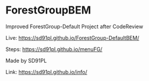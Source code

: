 # ForestGroupBEM
Improved ForestGroup-Default Project after CodeReview


Live: https://sd91pl.github.io/ForestGroup-DefaultBEM/


Steps: https://sd91pl.github.io/menuFG/


Made by SD91PL


Link: https://sd91pl.github.io/info/